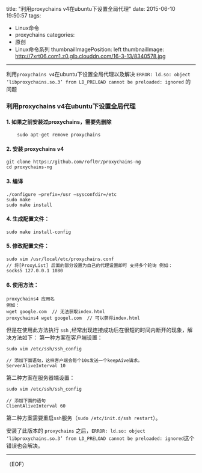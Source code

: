 title: "利用proxychains v4在ubuntu下设置全局代理"
date: 2015-06-10 19:50:57
tags:
  - Linux命令
  - proxychains
categories:
  - 原创
  - Linux命令系列
thumbnailImagePosition: left
thumbnailImage: http://7xrt06.com1.z0.glb.clouddn.com/16-3-13/8340578.jpg
---

利用`proxychains v4`在ubuntu下设置全局代理以及解决 `ERROR: ld.so: object ‘libproxychains.so.3’ from LD_PRELOAD cannot be preloaded: ignored` 的问题
<!-- excerpt -->

### 利用proxychains v4在ubuntu下设置全局代理
#### 1. 如果之前安装过proxychains，需要先删除
```shell
    sudo apt-get remove proxychains
```
#### 2. 安装 proxychains v4
```shell
git clone https://github.com/rofl0r/proxychains-ng
cd proxychains-ng
```

#### 3. 编译

```shell
./configure –prefix=/usr –sysconfdir=/etc
sudo make
sudo make install
```
#### 4. 生成配置文件：
```shell
sudo make install-config
```
#### 5. 修改配置文件：
```shell
sudo vim /usr/local/etc/proxychains.conf
// 将[ProxyList] 后面的部分设置为自己的代理设置即可 支持多个轮询 例如：
socks5 127.0.0.1 1080
```
#### 6. 使用方法：
```shell
proxychains4 应用名
例如：
wget google.com  // 无法获取index.html
proxychains4 wget googel.com  // 可以获得index.html
```
但是在使用此方法执行 `ssh` ,经常出现连接成功后在很短的时间内断开的现象，解决方法如下：
第一种方案在客户端设置：
```shell
sudo vim /etc/ssh/ssh_config

// 添加下面语句，这样客户端会每个10s发送一个keepAive请求。
ServerAliveInterval 10
```

第二种方案在服务器端设置：
```shell
sudo vim /etc/ssh/ssh_config

// 添加下面的语句
ClientAliveInterval 60
```
第二种方案需要重启`ssh`服务（`sudo /etc/init.d/ssh restart`）。

安装了此版本的 `proxychains` 之后，`ERROR: ld.so: object ‘libproxychains.so.3’ from LD_PRELOAD cannot be preloaded: ignored`这个错误也会解决。

---
（EOF）
